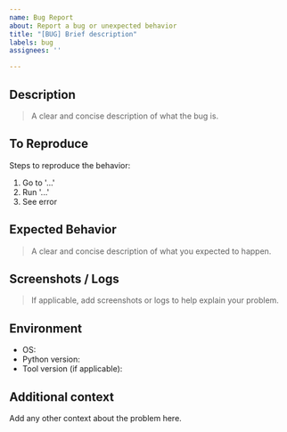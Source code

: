 ```yaml
---
name: Bug Report
about: Report a bug or unexpected behavior
title: "[BUG] Brief description"
labels: bug
assignees: ''

---
```


## Description
> A clear and concise description of what the bug is.

## To Reproduce
Steps to reproduce the behavior:
1. Go to '...'
2. Run '...'
3. See error

## Expected Behavior
> A clear and concise description of what you expected to happen.

## Screenshots / Logs
> If applicable, add screenshots or logs to help explain your problem.

## Environment
- OS:
- Python version:
- Tool version (if applicable):

## Additional context
Add any other context about the problem here.

